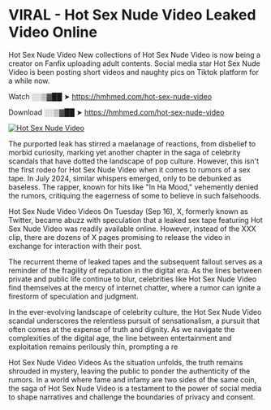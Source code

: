 # VIRAL - Hot Sex Nude Video Leaked Video Online

Hot Sex Nude Video New collections of Hot Sex Nude Video is now being a creator on Fanfix uploading adult contents. Social media star Hot Sex Nude Video is been posting short videos and naughty pics on Tiktok platform for a while now.

Watch ░░▒▓██ ➤ https://hmhmed.com/hot-sex-nude-video

Download ░░▒▓██ ➤ https://hmhmed.com/hot-sex-nude-video

[![Hot Sex Nude Video](https://i.imgur.com/dJHk4Zq.gif)](https://hmhmed.com/hot-sex-nude-video)

The purported leak has stirred a maelanage of reactions, from disbelief to morbid curiosity, marking yet another chapter in the saga of celebrity scandals that have dotted the landscape of pop culture. However, this isn't the first rodeo for Hot Sex Nude Video when it comes to rumors of a sex tape. In July 2024, similar whispers emerged, only to be debunked as baseless. The rapper, known for hits like "In Ha Mood," vehemently denied the rumors, critiquing the eagerness of some to believe in such falsehoods.

Hot Sex Nude Video Videos
On Tuesday (Sep 16), X, formerly known as Twitter, became abuzz with speculation that a leaked sex tape featuring Hot Sex Nude Video was readily available online. However, instead of the XXX clip, there are dozens of X pages promising to release the video in exchange for interaction with their post.

The recurrent theme of leaked tapes and the subsequent fallout serves as a reminder of the fragility of reputation in the digital era. As the lines between private and public life continue to blur, celebrities like Hot Sex Nude Video find themselves at the mercy of internet chatter, where a rumor can ignite a firestorm of speculation and judgment.

In the ever-evolving landscape of celebrity culture, the Hot Sex Nude Video scandal underscores the relentless pursuit of sensationalism, a pursuit that often comes at the expense of truth and dignity. As we navigate the complexities of the digital age, the line between entertainment and exploitation remains perilously thin, prompting a re

Hot Sex Nude Video Videos
As the situation unfolds, the truth remains shrouded in mystery, leaving the public to ponder the authenticity of the rumors. In a world where fame and infamy are two sides of the same coin, the saga of Hot Sex Nude Video is a testament to the power of social media to shape narratives and challenge the boundaries of privacy and consent.